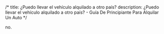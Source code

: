 /*title: ¿Puedo llevar el vehículo alquilado a otro país?description: ¿Puedo llevar el vehículo alquilado a otro país? - Guía De Principiante Para Alquilar Un Auto*/no.